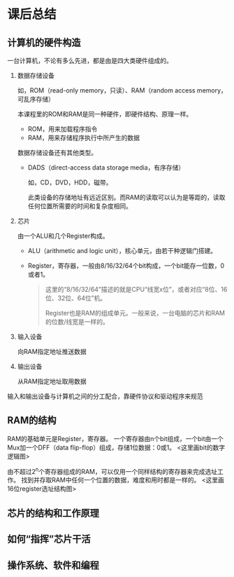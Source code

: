 # 课后总结
## 计算机的硬件构造

一台计算机，不论有多么先进，都是由是四大类硬件组成的。

1. 数据存储设备

   如，ROM（read-only memory，只读）、RAM（random access memory，可乱序存储）
   
   本课程里的ROM和RAM是同一种硬件，即硬件结构、原理一样。

   - ROM，用来加载程序指令
   - RAM，用来存储程序执行中所产生的数据

   数据存储设备还有其他类型。
    
   - DADS（direct-access data storage media，有序存储）
   
     如，CD，DVD，HDD，磁带。

     此类设备的存储地址有远近区别。而RAM的读取可以认为是等距的，读取任何位置所需要的时间和复杂度相同。

2. 芯片

   由一个ALU和几个Register构成。
  
   - ALU（arithmetic and logic unit），核心单元，由若干种逻辑门搭建。

   - Register，寄存器，一般由8/16/32/64个bit构成，一个bit能存一位数，0或者1。
     > 这里的“8/16/32/64”描述的就是CPU“线宽x位”，或者对应“8位、16位、32位、64位”机。
     >
     > Register也是RAM的组成单元。一般来说，一台电脑的芯片和RAM的位数/线宽是一样的。
    
3. 输入设备
  
   向RAM指定地址推送数据
  
4. 输出设备

   从RAM指定地址取用数据

输入和输出设备与计算机之间的分工配合，靠硬件协议和驱动程序来规范
  
## RAM的结构

   RAM的基础单元是Register，寄存器。
   一个寄存器由n个bit组成，一个bit由一个Mux加一个DFF（data flip-flop）组成，存储1位数据：0或1。
   <这里画bit的数字逻辑图>
   
   由不超过2<sup>n</sup>个寄存器组成的RAM，可以仅用一个同样结构的寄存器来完成选址工作。
   找到并存取RAM中任何一个位置的数据，难度和用时都是一样的。
   <这里画16位register选址结构图>
   
## 芯片的结构和工作原理
## 如何“指挥”芯片干活
## 
## 操作系统、软件和编程
